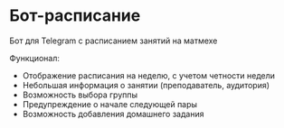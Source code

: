 # Бот-расписание 

Бот для Telegram с расписанием занятий на матмехе 

Функционал:
  * Отображение расписания на неделю, с учетом четности недели
  * Небольшая информация о занятии (преподаватель, аудитория)
  * Возможность выбора группы
  * Предупреждение о начале следующей пары 
  * Возможность добавления домашнего задания 
